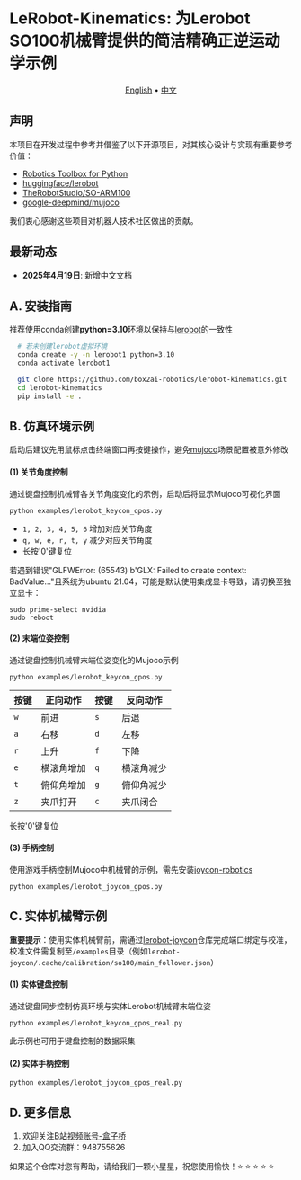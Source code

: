 
# LeRobot-Kinematics: 为Lerobot SO100机械臂提供的简洁精确正逆运动学示例

<p align="center">
  <a href="README.md">English</a> •
  <a href="README_zh.md">中文</a> 
</p>

## 声明

本项目在开发过程中参考并借鉴了以下开源项目，对其核心设计与实现有重要参考价值：
 - [Robotics Toolbox for Python](https://github.com/petercorke/robotics-toolbox-python)
 - [huggingface/lerobot](https://github.com/huggingface/lerobot)
 - [TheRobotStudio/SO-ARM100](https://github.com/TheRobotStudio/SO-ARM100)
 - [google-deepmind/mujoco](https://github.com/google-deepmind/mujoco)
 
我们衷心感谢这些项目对机器人技术社区做出的贡献。

## 最新动态

- **2025年4月19日**: 新增中文文档

## A. 安装指南

推荐使用conda创建**python=3.10**环境以保持与[lerobot](https://github.com/huggingface/lerobot)的一致性

```bash
  # 若未创建lerobot虚拟环境
  conda create -y -n lerobot1 python=3.10
  conda activate lerobot1

  git clone https://github.com/box2ai-robotics/lerobot-kinematics.git
  cd lerobot-kinematics
  pip install -e .
```

## B. 仿真环境示例

启动后建议先用鼠标点击终端窗口再按键操作，避免[mujoco](https://github.com/google-deepmind/mujoco)场景配置被意外修改

#### (1) 关节角度控制

通过键盘控制机械臂各关节角度变化的示例，启动后将显示Mujoco可视化界面

```shell
python examples/lerobot_keycon_qpos.py
```

- ``1, 2, 3, 4, 5, 6`` 增加对应关节角度
- ``q, w, e, r, t, y`` 减少对应关节角度
- 长按'0'键复位

若遇到错误"GLFWError: (65543) b'GLX: Failed to create context: BadValue..."且系统为ubuntu 21.04，可能是默认使用集成显卡导致，请切换至独立显卡：

```shell
sudo prime-select nvidia
sudo reboot
```

#### (2) 末端位姿控制

通过键盘控制机械臂末端位姿变化的Mujoco示例

```shell
python examples/lerobot_keycon_gpos.py
```

| 按键 | 正向动作          | 按键 | 反向动作          |
|-----|------------------|-----|------------------|
| `w` | 前进              | `s` | 后退             |
| `a` | 右移              | `d` | 左移             |
| `r` | 上升              | `f` | 下降             |
| `e` | 横滚角增加         | `q` | 横滚角减少        |
| `t` | 俯仰角增加         | `g` | 俯仰角减少        |
| `z` | 夹爪打开          | `c` | 夹爪闭合          |

长按'0'键复位

#### (3) 手柄控制

使用游戏手柄控制Mujoco中机械臂的示例，需先安装[joycon-robotics](https://github.com/box2ai-robotics/joycon-robotics)

```shell
python examples/lerobot_joycon_gpos.py
```

## C. 实体机械臂示例

**重要提示**：使用实体机械臂前，需通过[lerobot-joycon](https://github.com/box2ai-robotics/lerobot-joycon)仓库完成端口绑定与校准，校准文件需复制至`/examples`目录（例如`lerobot-joycon/.cache/calibration/so100/main_follower.json`）

#### (1) 实体键盘控制

通过键盘同步控制仿真环境与实体Lerobot机械臂末端位姿

```shell
python examples/lerobot_keycon_gpos_real.py
```

此示例也可用于键盘控制的数据采集

#### (2) 实体手柄控制

```shell
python examples/lerobot_joycon_gpos_real.py
```

## D. 更多信息
1. 欢迎关注[B站视频账号-盒子桥](https://space.bilibili.com/122291348)
2. 加入QQ交流群：948755626

如果这个仓库对您有帮助，请给我们一颗小星星，祝您使用愉快！⭐ ⭐ ⭐ ⭐ ⭐